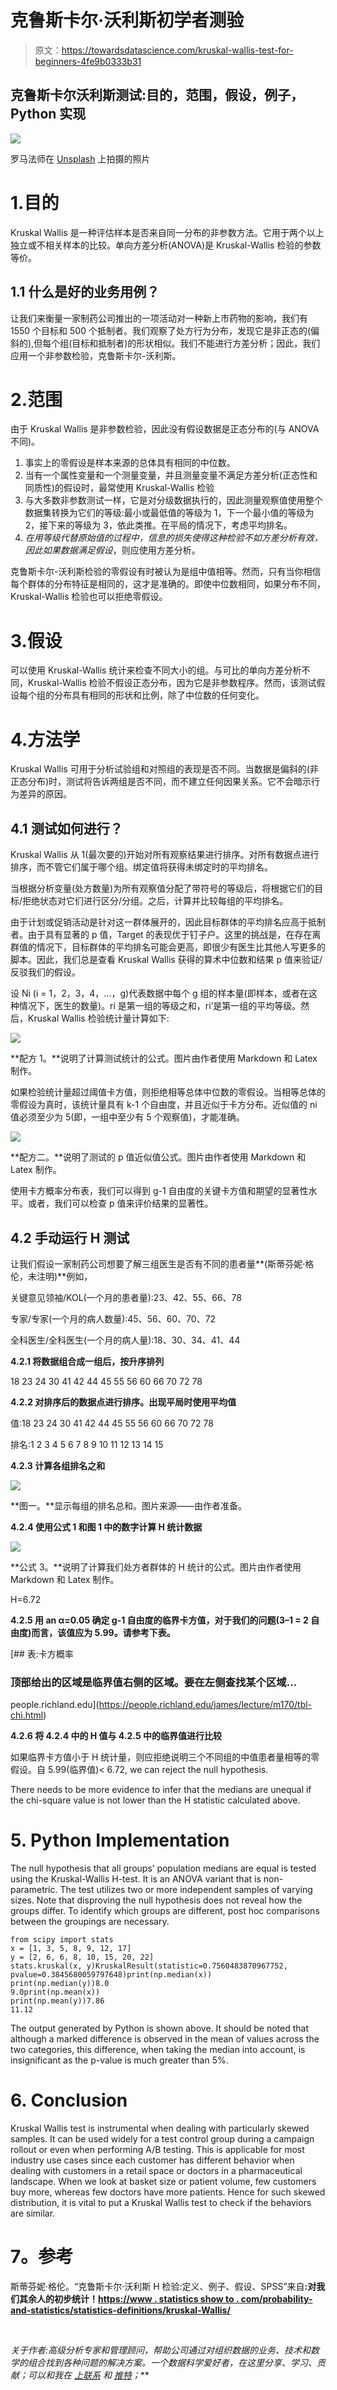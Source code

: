 # 克鲁斯卡尔·沃利斯初学者测验

> 原文：<https://towardsdatascience.com/kruskal-wallis-test-for-beginners-4fe9b0333b31>

## 克鲁斯卡尔沃利斯测试:目的，范围，假设，例子，Python 实现

![](img/f03a54c73c51ac3453d54ff0741a7f00.png)

罗马法师在 [Unsplash](https://unsplash.com?utm_source=medium&utm_medium=referral) 上拍摄的照片

# 1.目的

Kruskal Wallis 是一种评估样本是否来自同一分布的非参数方法。它用于两个以上独立或不相关样本的比较。单向方差分析(ANOVA)是 Kruskal-Wallis 检验的参数等价。

## 1.1 什么是好的业务用例？

让我们来衡量一家制药公司推出的一项活动对一种新上市药物的影响，我们有 1550 个目标和 500 个抵制者。我们观察了处方行为分布，发现它是非正态的(偏斜的),但每个组(目标和抵制者)的形状相似。我们不能进行方差分析；因此，我们应用一个非参数检验，克鲁斯卡尔-沃利斯。

# 2.范围

由于 Kruskal Wallis 是非参数检验，因此没有假设数据是正态分布的(与 ANOVA 不同)。

1.  事实上的零假设是样本来源的总体具有相同的中位数。
2.  当有一个属性变量和一个测量变量，并且测量变量不满足方差分析(正态性和同质性)的假设时，最常使用 Kruskal-Wallis 检验
3.  与大多数非参数测试一样，它是对分级数据执行的，因此测量观察值使用整个数据集转换为它们的等级:最小或最低值的等级为 1，下一个最小值的等级为 2，接下来的等级为 3，依此类推。在平局的情况下，考虑平均排名。
4.  *在用等级代替原始值的过程中，信息的损失使得这种检验不如方差分析有效，因此如果数据满足假设*，则应使用方差分析。

克鲁斯卡尔-沃利斯检验的零假设有时被认为是组中值相等。然而，只有当你相信每个群体的分布特征是相同的，这才是准确的。即使中位数相同，如果分布不同，Kruskal-Wallis 检验也可以拒绝零假设。

# 3.假设

可以使用 Kruskal-Wallis 统计来检查不同大小的组。与可比的单向方差分析不同，Kruskal-Wallis 检验不假设正态分布，因为它是非参数程序。然而，该测试假设每个组的分布具有相同的形状和比例，除了中位数的任何变化。

# 4.方法学

Kruskal Wallis 可用于分析试验组和对照组的表现是否不同。当数据是偏斜的(非正态分布)时，测试将告诉两组是否不同，而不建立任何因果关系。它不会暗示行为差异的原因。

## 4.1 测试如何进行？

Kruskal Wallis 从 1(最次要的)开始对所有观察结果进行排序。对所有数据点进行排序，而不管它们属于哪个组。绑定值将获得未绑定时的平均排名。

当根据分析变量(处方数量)为所有观察值分配了带符号的等级后，将根据它们的目标/拒绝状态对它们进行区分/分组。之后，计算并比较每组的平均排名。

由于计划或促销活动是针对这一群体展开的，因此目标群体的平均排名应高于抵制者。由于具有显著的 p 值，Target 的表现优于钉子户。这里的挑战是，在存在离群值的情况下，目标群体的平均排名可能会更高，即很少有医生比其他人写更多的脚本。因此，我们总是查看 Kruskal Wallis 获得的算术中位数和结果 p 值来验证/反驳我们的假设。

设 Ni (i = 1，2，3，4，…，g)代表数据中每个 g 组的样本量(即样本，或者在这种情况下，医生的数量)。ri 是第一组的等级之和，ri’是第一组的平均等级。然后，Kruskal Wallis 检验统计量计算如下:

![](img/a344f68dca1b7e5b596460c3f9ddf851.png)

**配方 1。**说明了计算测试统计的公式。图片由作者使用 Markdown 和 Latex 制作。

如果检验统计量超过阈值卡方值，则拒绝相等总体中位数的零假设。当相等总体的零假设为真时，该统计量具有 k-1 个自由度，并且近似于卡方分布。近似值的 ni 值必须至少为 5(即，一组中至少有 5 个观察值)，才能准确。

![](img/efe077ed599dacc990fca20a87ba9740.png)

**配方二。**说明了测试的 p 值近似值公式。图片由作者使用 Markdown 和 Latex 制作。

使用卡方概率分布表，我们可以得到 g-1 自由度的关键卡方值和期望的显著性水平。或者，我们可以检查 p 值来评价结果的显著性。

## 4.2 手动运行 H 测试

让我们假设一家制药公司想要了解三组医生是否有不同的患者量**(斯蒂芬妮·格伦，未注明)**例如，

关键意见领袖/KOL(一个月的患者量):23、42、55、66、78

专家/专家(一个月的病人数量):45、56、60、70、72

全科医生/全科医生(一个月的病人量):18、30、34、41、44

**4.2.1 将数据组合成一组后，按升序排列**

18 23 24 30 41 42 44 45 55 56 60 66 70 72 78

**4.2.2 对排序后的数据点进行排序。出现平局时使用平均值**

值:18 23 24 30 41 42 44 45 55 56 60 66 70 72 78

排名:1 2 3 4 5 6 7 8 9 10 11 12 13 14 15

**4.2.3 计算各组排名之和**

![](img/98efee6c72e7cbe29a8474aa1e2412de.png)

**图一。**显示每组的排名总和。图片来源——由作者准备。

**4.2.4 使用公式 1 和图 1 中的数字计算 H 统计数据**

![](img/b4a1e32376a385d5610b51908ed9b6a6.png)

**公式 3。**说明了计算我们处方者群体的 H 统计的公式。图片由作者使用 Markdown 和 Latex 制作。

H=6.72

**4.2.5 用
an α=0.05 确定 g-1 自由度的临界卡方值，对于我们的问题(3–1 = 2 自由度)而言，该值应为 5.99。请参考下表。**

 [## 表:卡方概率

### 顶部给出的区域是临界值右侧的区域。要在左侧查找某个区域…

people.richland.edu](https://people.richland.edu/james/lecture/m170/tbl-chi.html) 

**4.2.6 将 4.2.4 中的 H 值与 4.2.5 中的临界值进行比较**

如果临界卡方值小于 H 统计量，则应拒绝说明三个不同组的中值患者量相等的零假设。自 5.99(临界值)< 6.72, we can reject the null hypothesis.

There needs to be more evidence to infer that the medians are unequal if the chi-square value is not lower than the H statistic calculated above.

# 5\. Python Implementation

The null hypothesis that all groups’ population medians are equal is tested using the Kruskal-Wallis H-test. It is an ANOVA variant that is non-parametric. The test utilizes two or more independent samples of varying sizes. Note that disproving the null hypothesis does not reveal how the groups differ. To identify which groups are different, post hoc comparisons between the groupings are necessary.

```
from scipy import stats
x = [1, 3, 5, 8, 9, 12, 17]
y = [2, 6, 6, 8, 10, 15, 20, 22]
stats.kruskal(x, y)KruskalResult(statistic=0.7560483870967752, pvalue=0.3845680059797648)print(np.median(x))
print(np.median(y))8.0
9.0print(np.mean(x))
print(np.mean(y))7.86
11.12
```

The output generated by Python is shown above. It should be noted that although a marked difference is observed in the mean of values across the two categories, this difference, when taking the median into account, is insignificant as the p-value is much greater than 5%.

# 6\. Conclusion

Kruskal Wallis test is instrumental when dealing with particularly skewed samples. It can be used widely for a test control group during a campaign rollout or even when performing A/B testing. This is applicable for most industry use cases since each customer has different behavior when dealing with customers in a retail space or doctors in a pharmaceutical landscape. When we look at basket size or patient volume, few customers buy more, whereas few doctors have more patients. Hence for such skewed distribution, it is vital to put a Kruskal Wallis test to check if the behaviors are similar.

# **7。参考**

斯蒂芬妮·格伦。“克鲁斯卡尔·沃利斯 H 检验:定义、例子、假设、SPSS”来自[](https://www.statisticshowto.com/)**:对我们其余人的初步统计！[https://www . statistics show to . com/probability-and-statistics/statistics-definitions/kruskal-Wallis/](https://www.statisticshowto.com/probability-and-statistics/statistics-definitions/kruskal-wallis/)**

**‌**

***关于作者:高级分析专家和管理顾问，帮助公司通过对组织数据的业务、技术和数学的组合找到各种问题的解决方案。一个数据科学爱好者，在这里分享、学习、贡献；可以和我在* [*上联系*](https://www.linkedin.com/in/angel-das-9532bb12a/) *和* [*推特*](https://twitter.com/dasangel07_andy)*；***